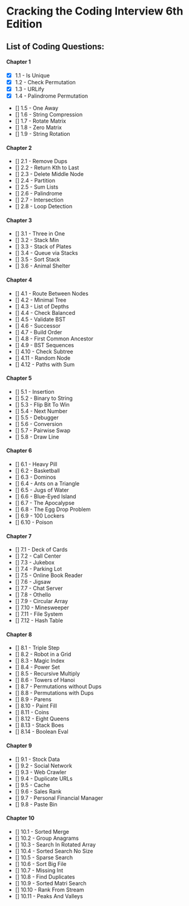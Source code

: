# Cracking the Coding Interview 6th Edition

## List of Coding Questions:

#### Chapter 1 
- [x] 1.1 - Is Unique
- [x] 1.2 - Check Permutation
- [x] 1.3 - URLify
- [x] 1.4 - Palindrome Permutation
- [] 1.5 - One Away
- [] 1.6 - String Compression
- [] 1.7 - Rotate Matrix
- [] 1.8 - Zero Matrix
- [] 1.9 - String Rotation 

#### Chapter 2 
- [] 2.1 - Remove Dups
- [] 2.2 - Return Kth to Last
- [] 2.3 - Delete Middle Node
- [] 2.4 - Partition
- [] 2.5 - Sum Lists
- [] 2.6 - Palindrome
- [] 2.7 - Intersection
- [] 2.8 - Loop Detection

#### Chapter 3 
- [] 3.1 - Three in One
- [] 3.2 - Stack Min
- [] 3.3 - Stack of Plates
- [] 3.4 - Queue via Stacks
- [] 3.5 - Sort Stack
- [] 3.6 - Animal Shelter

#### Chapter 4
- [] 4.1 - Route Between Nodes
- [] 4.2 - Minimal Tree
- [] 4.3 - List of Depths
- [] 4.4 - Check Balanced
- [] 4.5 - Validate BST
- [] 4.6 - Successor
- [] 4.7 - Build Order
- [] 4.8 - First Common Ancestor
- [] 4.9 - BST Sequences
- [] 4.10 - Check Subtree
- [] 4.11 - Random Node
- [] 4.12 - Paths with Sum

#### Chapter 5
- [] 5.1 - Insertion
- [] 5.2 - Binary to String
- [] 5.3 - Flip Bit To Win
- [] 5.4 - Next Number
- [] 5.5 - Debugger
- [] 5.6 - Conversion
- [] 5.7 - Pairwise Swap
- [] 5.8 - Draw Line

#### Chapter 6
- [] 6.1 - Heavy Pill
- [] 6.2 - Basketball
- [] 6.3 - Dominos
- [] 6.4 - Ants on a Triangle
- [] 6.5 - Jugs of Water
- [] 6.6 - Blue-Eyed Island
- [] 6.7 - The Apocalypse
- [] 6.8 - The Egg Drop Problem
- [] 6.9 - 100 Lockers
- [] 6.10 - Poison

#### Chapter 7
- [] 7.1 - Deck of Cards
- [] 7.2 - Call Center
- [] 7.3 - Jukebox
- [] 7.4 - Parking Lot
- [] 7.5 - Online Book Reader
- [] 7.6 - Jigsaw
- [] 7.7 - Chat Server
- [] 7.8 - Othello
- [] 7.9 - Circular Array
- [] 7.10 - Minesweeper
- [] 7.11 - File System
- [] 7.12 - Hash Table

#### Chapter 8
- [] 8.1 - Triple Step
- [] 8.2 - Robot in a Grid
- [] 8.3 - Magic Index
- [] 8.4 - Power Set
- [] 8.5 - Recursive Multiply
- [] 8.6 - Towers of Hanoi
- [] 8.7 - Permutations without Dups
- [] 8.8 - Permutations with Dups
- [] 8.9 - Parens
- [] 8.10 - Paint Fill
- [] 8.11 - Coins
- [] 8.12 - Eight Queens
- [] 8.13 - Stack Boes
- [] 8.14 - Boolean Eval

#### Chapter 9
- [] 9.1 - Stock Data
- [] 9.2 - Social Network
- [] 9.3 - Web Crawler
- [] 9.4 - Duplicate URLs
- [] 9.5 - Cache
- [] 9.6 - Sales Rank
- [] 9.7 - Personal Financial Manager
- [] 9.8 - Paste Bin

#### Chapter 10
- [] 10.1 - Sorted Merge
- [] 10.2 - Group Anagrams
- [] 10.3 - Search In Rotated Array
- [] 10.4 - Sorted Search No Size
- [] 10.5 - Sparse Search
- [] 10.6 - Sort Big File
- [] 10.7 - Missing Int
- [] 10.8 - Find Duplicates
- [] 10.9 - Sorted Matri Search
- [] 10.10 - Rank From Stream
- [] 10.11 - Peaks And Valleys
